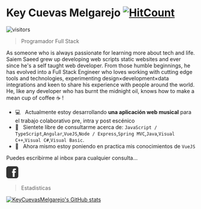<!--
**KeyCuevasMelgarejo/KeyCuevasMelgarejo** is a ✨ _special_ ✨ repository because its `README.md` (this file) appears on your GitHub profile.-->
# Key Cuevas Melgarejo [![HitCount](http://hits.dwyl.com/KeyCuevasMelgarejo/KeyCuevasMelgarejo.svg)](http://hits.dwyl.com/KeyCuevasMelgarejo/KeyCuevasMelgarejo)

![visitors](https://visitor-badge.glitch.me/badge?page_id=keycuevasmelgarejo.keycuevasmelgarejo)

>Programador Full Stack

As someone who is always passionate for learning more about tech and life. Saiem Saeed grew up developing web scripts static websites and ever since he's a self taught web developer. From those humble beginnings, he has evolved into a Full Stack Engineer who loves working with cutting edge tools and technologies, experimenting design×development×data integrations and keen to share his experience with people around the world. He, like any developer who has burnt the midnight oil, knows how to make a mean cup of coffee ☕️ ! 

  * 💻 &nbsp; Actualmente estoy desarrollando **una aplicación web musical** para el trabajo colaborativo pre, intra y post escénico
  * 💬 &nbsp; Sientete libre de consultarme acerca de:
  `JavaScript / TypeScript`,`Angular`,`VueJS`,`Node / Express`,`Spring MVC`,`Java`,`Visual C++`,`Visual C#`,`Visual Basic`.
  * 🌱 &nbsp; Ahora mismo estoy poniendo en practica mis conocimientos de `VueJS`

Puedes escribirme al inbox para cualquier consulta...

[![Facebook](https://raw.githubusercontent.com/KeyCuevasMelgarejo/KeyCuevasMelgarejo/master/facebook-icon.png)](https://www.facebook.com/key.cuevasmelgarejo/)

>Estadisticas

[![KeyCuevasMelgarejo's GitHub stats](https://github-readme-stats.vercel.app/api?username=KeyCuevasMelgarejo&show_icons=true)](https://github.com/KeyCuevasMelgarejo)
<!-- ![Header](https://raw.githubusercontent.com/KeyCuevasMelgarejo/KeyCuevasMelgarejo/master/cabecera.png)-->
